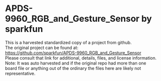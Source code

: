 
# APDS-9960_RGB_and_Gesture_Sensor by sparkfun  
This is a harvested standardized copy of a project from github.  
The original project can be found at:  
https://github.com/sparkfun/APDS-9960_RGB_and_Gesture_Sensor  
Please consult that link for additional, details, files, and license information.  
Note: It was auto harvested and if the original repo had more than one board file or anything out of the ordinary the files here are likely not representative.  
    